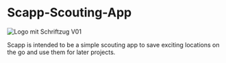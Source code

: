 # Scapp-Scouting-App


![Logo mit Schriftzug V01](https://user-images.githubusercontent.com/56870278/165290886-3c1b0c30-2dd8-4737-bb25-c75b2951c961.png)


Scapp is intended to be a simple scouting app to save exciting locations on the go and use them for later projects.

